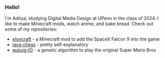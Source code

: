 ### Hello!

I'm Aditya, studying Digital Media Design at UPenn in the class of 2024. I like to make Minecraft mods, watch anime, and bake bread. Check out some of my repositories:

- [eloncraft](https://github.com/AdityaGupta1/eloncraft) - a Minecraft mod to add the SpaceX Falcon 9 into the game
- [java-chess](https://github.com/AdityaGupta1/java-chess) - pretty self-explanatory
- [waluig-IO](https://github.com/AdityaGupta1/waluig-IO) - a genetic algorithm to play the original Super Mario Bros
